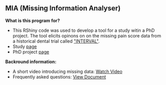 ## MIA (Missing Information Analyser)

**What is this program for?**
- This RShiny code was used to develop a tool for a study witin a PhD project. The tool elicits opinons on on the missing pain score data from a historical dental trial called ["INTERVAL"](https://www.journalslibrary.nihr.ac.uk/hta/HTA24600).
- Study [page](https://www.abdn.ac.uk/ace/what-we-do/research/projects-a-z/rethinking-missing-data-with-patients-365)
- PhD project [page](https://www.abdn.ac.uk/ace/what-we-do/research/projects-a-z/eliciting-and-incorporating-patients-opinions-about-missing-data-in-randomised-controlled-trials-340)

**Backround information:**
- A short video introducing missing data: [Watch Video](https://www.youtube.com/watch?v=DLBVXCru8cI)
- Frequently asked questions: [View Document](https://missingdatastat.shinyapps.io/missing-information-tool/_w_d14e14f712214b30b20795a57ba6d3a2/FAQs.pdf)
